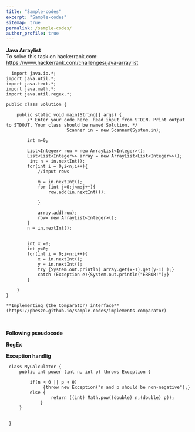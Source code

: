 ```yaml
---
title: "Sample-codes"
excerpt: "Sample-codes"
sitemap: true
permalink: /sample-codes/
author_profile: true
---
```


**Java Arraylist**<br>
	To solve this task on hackerrank.com:
	https://www.hackerrank.com/challenges/java-arraylist
	
~~~~
  import java.io.*;
import java.util.*;
import java.text.*;
import java.math.*;
import java.util.regex.*;

public class Solution {

    public static void main(String[] args) {
        /* Enter your code here. Read input from STDIN. Print output to STDOUT. Your class should be named Solution. */
                       Scanner in = new Scanner(System.in);
       
        int m=0;
        
        List<Integer> row = new ArrayList<Integer>();
        List<List<Integer>> array = new ArrayList<List<Integer>>();
         int n = in.nextInt();
        for(int i = 0;i<n;i++){
            //input rows
           
            m = in.nextInt();
            for (int j=0;j<m;j++){
                row.add(in.nextInt());
        
            }
        
            array.add(row);
            row= new ArrayList<Integer>();
        }
        n = in.nextInt();

      
        int x =0;
        int y=0;
        for(int i = 0;i<n;i++){
            x = in.nextInt();
            y = in.nextInt();
            try {System.out.println( array.get(x-1).get(y-1) );}
            catch (Exception e){System.out.println("ERROR!");}
        }

    }
}
~~~~
	
	**Implementing (the Comparator) interface** (https://pbesze.github.io/sample-codes/implements-comparator)
  <br>
	

**Following pseudocode** <br>


**RegEx** <br>

**Exception handlig** <br>

	
~~~~
 class MyCalculator {
     public int power (int n, int p) throws Exception {
         
         if(n < 0 || p < 0)
              {throw new Exception("n and p should be non-negative");}
         else {
                 return ((int) Math.pow((double) n,(double) p));
             }
     }
     
     
 }

	
~~~~
